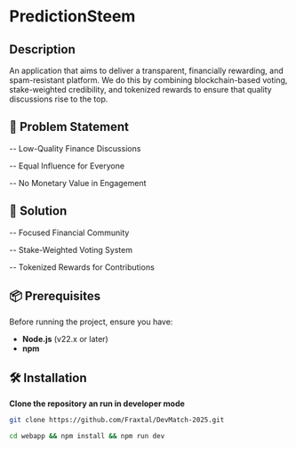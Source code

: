 # PredictionSteem

## Description

An application that aims to deliver a transparent, financially rewarding, and spam-resistant platform. We do this by combining blockchain-based voting, stake-weighted credibility, and tokenized rewards to ensure that quality discussions rise to the top.


## 🚀 Problem Statement

-- Low-Quality Finance Discussions

-- Equal Influence for Everyone

-- No Monetary Value in Engagement


## 🚀 Solution

-- Focused Financial Community

-- Stake-Weighted Voting System

-- Tokenized Rewards for Contributions


## 📦 Prerequisites

Before running the project, ensure you have:

- **Node.js** (v22.x or later)
- **npm** 

## 🛠️ Installation

**Clone the repository an run in developer mode**
   ```sh
   git clone https://github.com/Fraxtal/DevMatch-2025.git

   cd webapp && npm install && npm run dev

